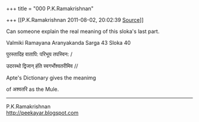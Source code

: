 +++
title = "000 P.K.Ramakrishnan"

+++
[[P.K.Ramakrishnan	2011-08-02, 20:02:39 [Source](https://groups.google.com/g/samskrita/c/DR6vfFkxSdY)]]



Can someone explain the real meaning of this sloka's last part.

  

Valmiki Ramayana Aranyakanda Sarga 43 Sloka 40

  

पुरस्तादिह वातापि: परिभूय तपस्विन: /

उदरस्थो द्विजान् हंति स्वगर्भोश्वतरीमिव //

  

Apte's Dictionary gives the meanimg

of अश्वतरि as the Mule.



-----------------------------------  
P.K.Ramakrishnan  
<http://peekayar.blogspot.com>

  


